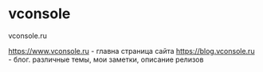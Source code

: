 # vconsole
vconsole.ru

https://www.vconsole.ru - главна страница сайта
https://blog.vconsole.ru - блог. различные темы, мои заметки, описание релизов